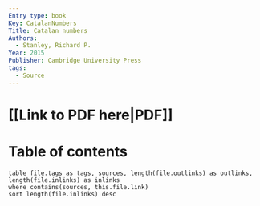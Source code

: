 ```yaml
---
Entry type: book
Key: CatalanNumbers
Title: Catalan numbers
Authors:
  - Stanley, Richard P.
Year: 2015
Publisher: Cambridge University Press
tags:
  - Source
---
```


# [[Link to PDF here|PDF]]

# Table of contents


```dataview 
table file.tags as tags, sources, length(file.outlinks) as outlinks, length(file.inlinks) as inlinks
where contains(sources, this.file.link)
sort length(file.inlinks) desc
```
